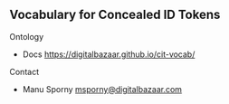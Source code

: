 ## Vocabulary for Concealed ID Tokens

Ontology

* Docs https://digitalbazaar.github.io/cit-vocab/

Contact

* Manu Sporny msporny@digitalbazaar.com
